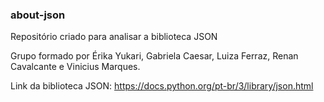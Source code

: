 ### about-json
Repositório criado para analisar a biblioteca JSON

Grupo formado por Érika Yukari, Gabriela Caesar, Luiza Ferraz, Renan Cavalcante e Vinicius Marques.

Link da biblioteca JSON: https://docs.python.org/pt-br/3/library/json.html
